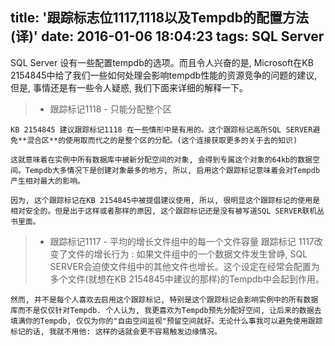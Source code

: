 title: '跟踪标志位1117,1118以及Tempdb的配置方法(译)'
date: 2016-01-06 18:04:23
tags: SQL Server 
---
SQL Server 设有一些配置tempdb的选项。而且令人兴奋的是, Microsoft在KB 2154845中给了我们一些如何处理会影响tempdb性能的资源竞争的问题的建议, 但是, 事情还是有一些令人疑惑, 我们下面来详细的解释一下。

<!--more-->

> * 跟踪标记1118 - 只能分配整个区
<!--more-->

    KB 2154845 建议跟踪标记1118 在一些情形中是有用的。这个跟踪标记高所SQL SERVER避免**混合区**的使用取而代之的是整个区的分配。(这个连接获取更多的关于去的知识)

    这就意味着在实例中所有数据库中被新分配空间的对象, 会得到专属这个对象的64kb的数据空间。Tempdb大多情况下是创建对象最多的地方, 所以, 启用这个跟踪标记意味着会对Tempdb产生相对最大的影响。

    因为, 这个跟踪标记在KB 2154845中被提倡建议使用, 所以, 很明显这个跟踪标记的使用是相对安全的。但是出于这样或者那样的原因, 这个跟踪标记还是没有被写道SQL SERVER联机丛书里面。

> * 跟踪标记1117 - 平均的增长文件组中的每一个文件容量
    跟踪标记 1117改变了文件的增长行为 : 如果文件组中的一个数据文件发生曾峥, SQL SERVER会迫使文件组中的其他文件也增长。这个设定在经常会配置为多个文件(就想在KB 2154845中建议的那样)的Tempdb中会起到作用。

    然而, 并不是每个人喜欢去启用这个跟踪标记, 特别是这个跟踪标记会影响实例中的所有数据库而不是仅仅针对Tempdb. 个人认为, 我更喜欢为Tempdb预先分配好空间, 让后来的数据去填满你的Tempdb, 仅仅为你的"自由空间监视"预留空间就好。无论什么事我可以避免使用跟踪标记的话, 我就不用他: 这样的话就会更不容易触发边缘情况。
